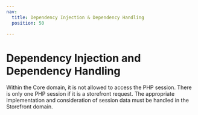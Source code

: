 ```yaml
---
nav:
  title: Dependency Injection & Dependency Handling
  position: 50

---
```


# Dependency Injection and Dependency Handling

Within the Core domain, it is not allowed to access the PHP session. There is only one PHP session if it is a storefront request. The appropriate implementation and consideration of session data must be handled in the Storefront domain.
